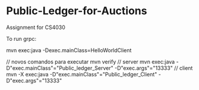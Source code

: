# Public-Ledger-for-Auctions
Assignment for CS4030

To run grpc:

mvn exec:java -Dexec.mainClass=HelloWorldClient


// novos comandos para executar
mvn verify
// server
mvn exec:java -D"exec.mainClass"="Public_ledger_Server" -D"exec.args"="13333"
// client
mvn -X exec:java -D"exec.mainClass"="Public_ledger_Client" -D"exec.args"="13333"